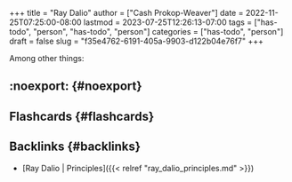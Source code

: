 +++
title = "Ray Dalio"
author = ["Cash Prokop-Weaver"]
date = 2022-11-25T07:25:00-08:00
lastmod = 2023-07-25T12:26:13-07:00
tags = ["has-todo", "person", "has-todo", "person"]
categories = ["has-todo", "person"]
draft = false
slug = "f35e4762-6191-405a-9903-d122b04e76f7"
+++

Among other things:


## :noexport: {#noexport}


## Flashcards {#flashcards}


## Backlinks {#backlinks}

-   [Ray Dalio | Principles]({{< relref "ray_dalio_principles.md" >}})
